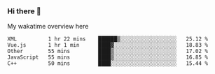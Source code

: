 ### Hi there 👋

<!--
**Jassy930/Jassy930** is a ✨ _special_ ✨ repository because its `README.md` (this file) appears on your GitHub profile.

Here are some ideas to get you started:

- 🔭 I’m currently working on ...
- 🌱 I’m currently learning ...
- 👯 I’m looking to collaborate on ...
- 🤔 I’m looking for help with ...
- 💬 Ask me about ...
- 📫 How to reach me: ...
- 😄 Pronouns: ...
- ⚡ Fun fact: ...
-->

My wakatime overview here
<!--START_SECTION:waka-->
```text
XML          1 hr 22 mins    ██████▒░░░░░░░░░░░░░░░░░░   25.12 % 
Vue.js       1 hr 1 min      ████▓░░░░░░░░░░░░░░░░░░░░   18.83 % 
Other        55 mins         ████▒░░░░░░░░░░░░░░░░░░░░   17.02 % 
JavaScript   55 mins         ████▒░░░░░░░░░░░░░░░░░░░░   16.85 % 
C++          50 mins         ████░░░░░░░░░░░░░░░░░░░░░   15.44 % 
```
<!--END_SECTION:waka-->
